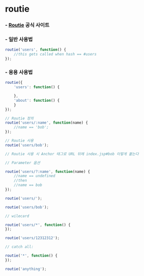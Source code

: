 # routie

### - [Routie](http://projects.jga.me/routie/) 공식 사이트

### - 일반 사용법

```javascript
routie('users', function() {
    //this gets called when hash == #users
});
```

### - 응용 사용법

```javascript
routie({
    'users': function() {

    },
    'about': function() {
    }
});

// Routie 정의
routie('users/:name', function(name) {
    //name == 'bob';
});

// Routie 사용
routie('users/bob');

// Routie 사용 시 Anchor 태그로 URL 뒤에 index.jsp#bob 이렇게 붙는다

// Parameter 옵션

routie('users/?:name', function(name) {
    //name == undefined
    //then
    //name == bob
});

routie('users/');

routie('users/bob');

// wilecard

routie('users/*', function() {
});

routie('users/12312312');

// catch all:

routie('*', function() {
});

routie('anything');
```

